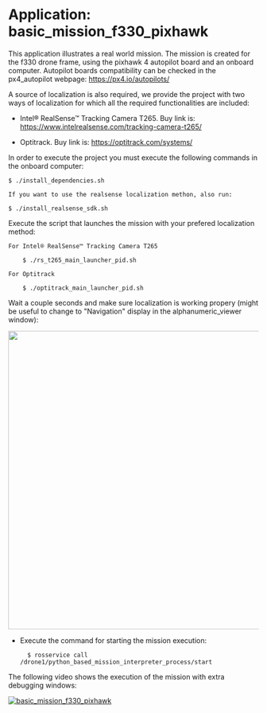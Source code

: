 # Application: basic_mission_f330_pixhawk

This application illustrates a real world mission. The mission is created for the f330 drone frame, using the pixhawk 4 autopilot board and an onboard computer. Autopilot boards compatibility can be checked in the px4_autopilot webpage: https://px4.io/autopilots/

A source of localization is also required, we provide the project with two ways of localization for which all the required functionalities are included:

-  Intel® RealSense™ Tracking Camera T265. Buy link is: https://www.intelrealsense.com/tracking-camera-t265/

- Optitrack. Buy link is: https://optitrack.com/systems/

In order to execute the project you must execute the following commands in the onboard computer:

	$ ./install_dependencies.sh

	If you want to use the realsense localization methon, also run:

	$ ./install_realsense_sdk.sh

Execute the script that launches the mission with your prefered localization method:

	For Intel® RealSense™ Tracking Camera T265

        $ ./rs_t265_main_launcher_pid.sh

	For Optitrack

        $ ./optitrack_main_launcher_pid.sh

Wait a couple seconds and make sure localization is working propery (might be useful to change to "Navigation" display in the alphanumeric_viewer window):

<img src="https://github.com/aerostack/basic_mission_f330_pixhawk/blob/v5-libeccio/doc/alphanumeric_viewer.png" width=600>

- Execute the command for starting the mission execution:

        $ rosservice call /drone1/python_based_mission_interpreter_process/start

The following video shows the execution of the mission with extra debugging windows:

[ ![basic_mission_f330_pixhawk](https://github.com/aerostack/basic_mission_f330_pixhawk/blob/v5-libeccio/doc/video_thumbnail.png)](https://www.youtube.com/watch?v=lD_eYQEAXpM)

